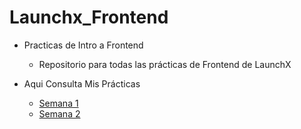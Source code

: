 # Launchx_Frontend

- Practicas de Intro a Frontend
	- Repositorio para todas las prácticas de Frontend de LaunchX


- Aqui Consulta Mis Prácticas
	- [Semana 1](./1_Semana/README.md)
	- [Semana 2]()



	